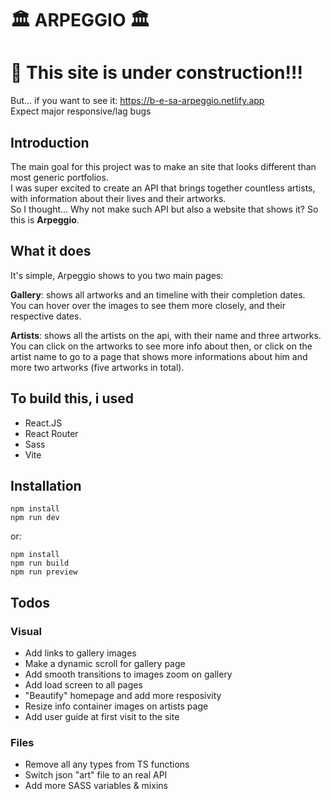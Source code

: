 # 🏛️ ARPEGGIO 🏛️

# 🔨 This site is under construction!!! 
But... if you want to see it:
https://b-e-sa-arpeggio.netlify.app <br>
Expect major responsive/lag bugs

## Introduction

The main goal for this project was to make an site that looks different than most generic portfolios. <br>
I was super excited to create an API that brings together countless artists, with information about their lives and their artworks.<br> 
So I thought... Why not make such API but also a website that shows it? So this is **Arpeggio**.

## What it does
It's simple, Arpeggio shows to you two main pages:<br>

**Gallery**: shows all artworks and an timeline with their completion dates. <br>
You can hover over the images to see them more closely, and their respective dates.

**Artists**: shows all the artists on the api, with their name and three artworks.
You can click on the artworks to see more info about then, or click on the artist name to go to a page
that shows more informations about him and more two artworks (five artworks in total).

## To build this, i used
- React.JS
- React Router
- Sass
- Vite

## Installation
`` npm install ``<br>
`` npm run dev ``

or:

`` npm install ``<br>
`` npm run build ``<br>
`` npm run preview ``


## Todos
### Visual
- Add links to gallery images
- Make a dynamic scroll for gallery page
- Add smooth transitions to images zoom on gallery
- Add load screen to all pages
- "Beautify" homepage and add more resposivity
- Resize info container images on artists page
- Add user guide at first visit to the site 

### Files
- Remove all any types from TS functions
- Switch json "art" file to an real API
- Add more SASS variables & mixins

